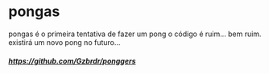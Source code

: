# pongas
pongas é o primeira tentativa de fazer um pong
o código é ruim... bem ruim.
existirá um novo pong no futuro...
##### https://github.com/Gzbrdr/ponggers
